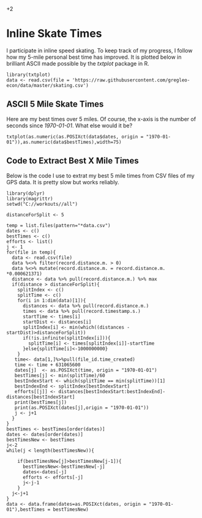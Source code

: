 +2

# Inline Skate Times

I participate in inline speed skating. To keep track of my progress, I follow how my 5-mile personal best time has improved. It is plotted below in brilliant ASCII made possible by the *txtplot* package in R. 

```{r setup, include=FALSE}
library(txtplot)
data <- read.csv(file = 'https://raw.githubusercontent.com/gregleo-econ/data/master/skating.csv') 
```

## ASCII 5 Mile Skate Times

Here are my best times over 5 miles. Of course, the x-axis is the number of seconds since *1970-01-01*. What else would it be?

```{r output, echo=FALSE}
txtplot(as.numeric(as.POSIXct(data$dates, origin = "1970-01-01")),as.numeric(data$bestTimes),width=75)
```

## Code to Extract Best X Mile Times

Below is the code I use to extrat my best 5 mile times from CSV files of my GPS data. It is pretty slow but works reliably. 

```{r,splitExtract,eval=FALSE, echo=TRUE}
library(dplyr)
library(magrittr)
setwd("C://workouts//all")

distanceForSplit <- 5

temp = list.files(pattern="*data.csv")
dates <- c()
bestTimes <- c()
efforts <- list()
j <- 1
for(file in temp){
  data <- read.csv(file)
  data %<>% filter(record.distance.m. > 0)
  data %<>% mutate(record.distance.m. = record.distance.m. *0.000621371)
  distance <- data %>% pull(record.distance.m.) %>% max
  if(distance > distanceForSplit){
    splitIndex <- c()
    splitTime <- c()
    for(i in 1:dim(data)[1]){
      distances <- data %>% pull(record.distance.m.)
      times <- data %>% pull(record.timestamp.s.)
      startTime <- times[i]
      startDist <- distances[i] 
      splitIndex[i] <- min(which((distances - startDist)>distanceForSplit))
      if(!is.infinite(splitIndex[i])){
        splitTime[i] <- times[splitIndex[i]]-startTime
      }else{splitTime[i]<-1000000000}
    }
   time<- data[1,]%>%pull(file_id.time_created)
   time <- time + 631065600 
   dates[j]  <- as.POSIXct(time, origin = "1970-01-01")
   bestTimes[j] <- min(splitTime)/60
   bestIndexStart <- which(splitTime == min(splitTime))[1]
   bestIndexEnd <- splitIndex[bestIndexStart]
   efforts[[j]] <- distances[bestIndexStart:bestIndexEnd]-distances[bestIndexStart]
   print(bestTimes[j])
   print(as.POSIXct(dates[j],origin = "1970-01-01"))
   j <- j+1
  }
}
bestTimes <- bestTimes[order(dates)]
dates <- dates[order(dates)]
bestTimesNew <- bestTimes
j<-2
while(j < length(bestTimesNew)){
  
    if(bestTimesNew[j]>bestTimesNew[j-1]){
      bestTimesNew<-bestTimesNew[-j]
      dates<-dates[-j]
      efforts <- efforts[-j]
      j<-j-1
    }
  j<-j+1
}  
data <- data.frame(dates=as.POSIXct(dates, origin = "1970-01-01"),bestTimes = bestTimesNew)
```